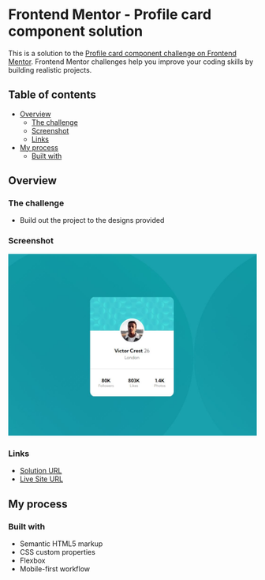 # Frontend Mentor - Profile card component solution

This is a solution to the [Profile card component challenge on Frontend Mentor](https://www.frontendmentor.io/challenges/profile-card-component-cfArpWshJ). Frontend Mentor challenges help you improve your coding skills by building realistic projects. 

## Table of contents

- [Overview](#overview)
  - [The challenge](#the-challenge)
  - [Screenshot](#screenshot)
  - [Links](#links)
- [My process](#my-process)
  - [Built with](#built-with)

## Overview

### The challenge

- Build out the project to the designs provided

### Screenshot

![](./screenshot.jpg)

### Links

- [Solution URL](https://github.com/mriyaz/Profile-card-component-challenge)
- [Live Site URL](https://mriyaz.github.io/Profile-card-component-challenge/)

## My process

### Built with

- Semantic HTML5 markup
- CSS custom properties
- Flexbox
- Mobile-first workflow